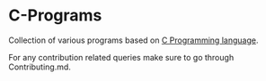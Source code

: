 # C-Programs

Collection of various programs based on [C Programming language](https://en.wikipedia.org/wiki/C_(programming_language)).

For any contribution related queries make sure to go through Contributing.md.
